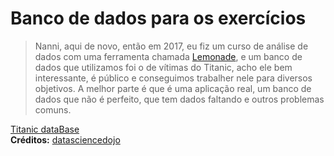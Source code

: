 # Banco de dados para os exercícios

> Nanni, aqui de novo, então em 2017, eu fiz um curso de análise de dados com uma ferramenta chamada [Lemonade](https://www.lemonade.org.br/), e um banco de dados que utilizamos foi o de vítimas do Titanic, acho ele bem interessante, é público e conseguimos trabalher nele para diversos objetivos. A melhor parte é que é uma aplicação real, um banco de dados que não é perfeito, que tem dados faltando e outros problemas comuns.

[Titanic dataBase](https://github.com/datasciencedojo/datasets/blob/master/titanic.csv)  
**Créditos:** [datasciencedojo](https://github.com/datasciencedojo)
